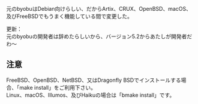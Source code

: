 元のbyobuはDebian向けらしい、だからArtix、CRUX、OpenBSD、macOS、及びFreeBSDでもうまく機能している間で変更した。

更新：\
元のbyobuの開発者は辞めたらしいから、バージョン5.2からあたしが開発者だわ〜

## 注意
FreeBSD、OpenBSD、NetBSD、又はDragonfly BSDでインストールする場合、「make install」をご利用下さい。\
Linux、macOS、Illumos、及びHaikuの場合は「bmake install」です。
